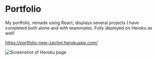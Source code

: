 # Portfolio



My portfolio, remade using React, displays several projects I have completed both alone and with teammates. Fully deployed on Heroku as well!

 https://portfolio-new-zachm.herokuapp.com/

 ![Screenshot of Heroku page](.src/assets/images/portfolioimage)


